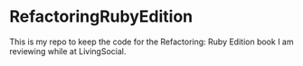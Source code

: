 # RefactoringRubyEdition

This is my repo to keep the code for the Refactoring: Ruby Edition book I am reviewing while at LivingSocial.
